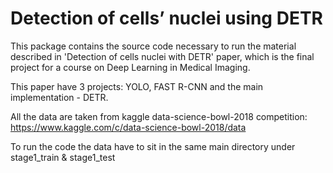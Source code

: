 # Detection of  cells’ nuclei using DETR

This package contains the source code necessary to run the material described in 'Detection of cells nuclei with DETR' paper, which is the final project for a course on Deep Learning in Medical Imaging.

This paper have 3 projects: YOLO, FAST R-CNN and the main implementation - DETR.

All the data are taken from kaggle data-science-bowl-2018 competition: https://www.kaggle.com/c/data-science-bowl-2018/data

To run the code the data have to sit in the same main directory under stage1_train
& stage1_test
